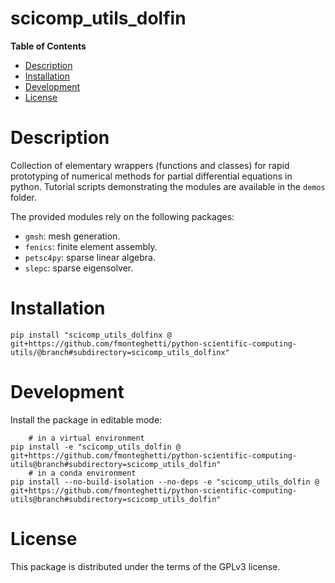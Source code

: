 # scicomp_utils_dolfin

**Table of Contents**

- [Description](#description)
- [Installation](#installation)
- [Development](#development)
- [License](#license)

# Description

Collection of elementary wrappers (functions and classes) for rapid prototyping of numerical methods for partial differential equations in python. Tutorial scripts demonstrating the modules are available in the `demos` folder.

The provided modules rely on the following packages:
- `gmsh`: mesh generation.
- `fenics`: finite element assembly.
- `petsc4py`: sparse linear algebra.
- `slepc`: sparse eigensolver.

# Installation

```console
pip install "scicomp_utils_dolfinx @ git+https://github.com/fmonteghetti/python-scientific-computing-utils/@branch#subdirectory=scicomp_utils_dolfinx"
```

# Development

Install the package in editable mode:

```console
    # in a virtual environment
pip install -e "scicomp_utils_dolfin @ git+https://github.com/fmonteghetti/python-scientific-computing-utils@branch#subdirectory=scicomp_utils_dolfin"
    # in a conda environment
pip install --no-build-isolation --no-deps -e "scicomp_utils_dolfin @ git+https://github.com/fmonteghetti/python-scientific-computing-utils@branch#subdirectory=scicomp_utils_dolfin"
```

# License

This package is distributed under the terms of the GPLv3 license.
